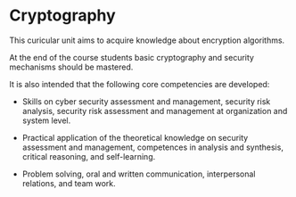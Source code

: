 # Cryptography

This curicular unit aims to acquire knowledge about encryption algorithms. 

At the end of the course students basic cryptography and security mechanisms should be mastered.

It is also intended that the following core competencies are developed:

-    Skills on cyber security assessment and management, security risk analysis, security risk assessment and management at organization and system level.
  
-    Practical application of the theoretical knowledge on security assessment and management, competences in analysis and synthesis, critical reasoning, and self-learning.

-    Problem solving, oral and written communication, interpersonal relations, and team work.
